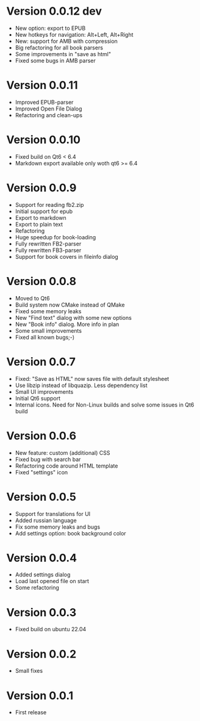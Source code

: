 # Version 0.0.12 dev #
 * New option: export to EPUB
 * New hotkeys for navigation: Alt+Left, Alt+Right
 * New: support for AMB with compression
 * Big refactoring for all book parsers
 * Some improvements in "save as html"
 * Fixed some bugs in AMB parser

# Version 0.0.11 #
 * Improved EPUB-parser
 * Improved Open File Dialog
 * Refactoring and clean-ups

# Version 0.0.10 #
 * Fixed build on Qt6 < 6.4
 * Markdown export available only woth qt6 >= 6.4

# Version 0.0.9 #
 * Support for reading fb2.zip
 * Initial support for epub
 * Export to markdown
 * Export to plain text
 * Refactoring
 * Huge speedup for book-loading
 * Fully rewritten FB2-parser
 * Fully rewritten FB3-parser
 * Support for book covers in fileinfo dialog

# Version 0.0.8 #
 * Moved to Qt6
 * Build system now CMake instead of QMake
 * Fixed some memory leaks
 * New "Find text" dialog with some new options
 * New "Book info" dialog. More info in plan
 * Some small improvements
 * Fixed all known bugs;-)

# Version 0.0.7 #
 * Fixed: "Save as HTML" now saves file with default stylesheet
 * Use libzip instead of libquazip. Less dependency list
 * Small UI improvements
 * Initial Qt6 support
 * Internal icons. Need for Non-Linux builds and solve some issues in Qt6 build

# Version 0.0.6 #

 * New feature: custom (additional) CSS
 * Fixed bug with search bar
 * Refactoring code around HTML template
 * Fixed "settings" icon

# Version 0.0.5 #
 
 * Support for translations for UI
 * Added russian language
 * Fix some memory leaks and bugs
 * Add settings option: book background color

# Version 0.0.4 #

 * Added settings dialog
 * Load last opened file on start
 * Some refactoring

# Version 0.0.3 #

 * Fixed build on ubuntu 22.04


# Version 0.0.2 #

 * Small fixes

# Version 0.0.1 #

 * First release


